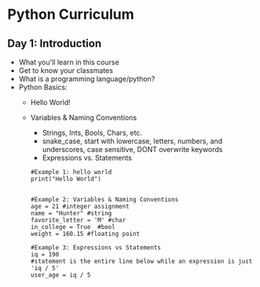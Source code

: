 # Python Curriculum 

## Day 1: Introduction 
- What you'll learn in this course
- Get to know your classmates
- What is a programming language/python? 
- Python Basics: 
  - Hello World! 
  - Variables & Naming Conventions
    - Strings, Ints, Bools, Chars, etc.
    - snake_case, start with lowercase, letters, numbers, and underscores, case sensitive, DONT overwrite keywords
    - Expressions vs. Statements 
  
	```
	#Example 1: hello world 
	print("Hello World")


	#Example 2: Variables & Naming Conventions 
	age = 21 #integer assignment 
	name = "Hunter" #string 
	favorite_letter = 'M' #char 
	in_college = True  #bool
	weight = 160.15 #floating point

	#Example 3: Expressions vs Statements
	iq = 190 
	#statement is the entire line below while an expression is just 'iq / 5' 
	user_age = iq / 5

	```

	





